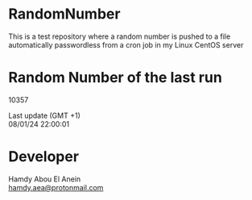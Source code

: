 # RandomNumber    
This is a test repository where a random number is pushed to a file automatically passwordless from a cron job in my Linux CentOS server    
# Random Number of the last run   
10357
      
Last update (GMT +1)    
08/01/24 22:00:01
# Developer    
Hamdy Abou El Anein   
hamdy.aea@protonmail.com
